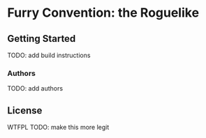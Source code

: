 # Furry Convention: the Roguelike

## Getting Started

TODO: add build instructions

### Authors

TODO: add authors

## License

WTFPL
TODO: make this more legit